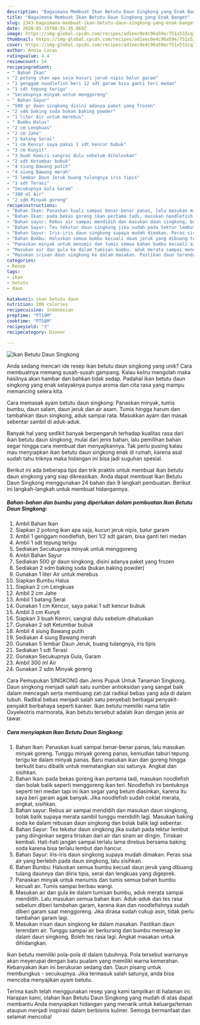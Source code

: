 ```yaml
---
description: "Bagaimana Membuat Ikan Betutu Daun Singkong yang Enak Banget"
title: "Bagaimana Membuat Ikan Betutu Daun Singkong yang Enak Banget"
slug: 1343-bagaimana-membuat-ikan-betutu-daun-singkong-yang-enak-banget
date: 2020-05-15T08:55:35.869Z
image: https://img-global.cpcdn.com/recipes/ad1eec0e4c96a59e/751x532cq70/ikan-betutu-daun-singkong-foto-resep-utama.jpg
thumbnail: https://img-global.cpcdn.com/recipes/ad1eec0e4c96a59e/751x532cq70/ikan-betutu-daun-singkong-foto-resep-utama.jpg
cover: https://img-global.cpcdn.com/recipes/ad1eec0e4c96a59e/751x532cq70/ikan-betutu-daun-singkong-foto-resep-utama.jpg
author: Annie Lucas
ratingvalue: 4.4
reviewcount: 14
recipeingredient:
- " Bahan Ikan"
- "2 potong ikan apa saja kucuri jeruk nipis balur garam"
- "1 genggam noodlefish beri 12 sdt garam bisa ganti teri medan"
- "1 sdt tepung terigu"
- "Secukupnya minyak untuk menggoreng"
- " Bahan Sayur"
- "500 gr daun singkong disini adanya paket yang frozen"
- "2 sdm baking soda bukan baking powder"
- "1 liter Air untuk merebus"
- " Bumbu Halus"
- "2 cm Lengkuas"
- "2 cm Jahe"
- "1 batang Serai"
- "1 cm Kencur saya pakai 1 sdt kencur bubuk"
- "3 cm Kunyit"
- "3 buah Kemiri sangrai dulu sebelum dihaluskan"
- "2 sdt Ketumbar bubuk"
- "4 siung Bawang putih"
- "4 siung Bawang merah"
- "5 lembar Daun Jeruk buang tulangnya iris tipis"
- "1 sdt Terasi"
- "Secukupnya Gula Garam"
- "300 ml Air"
- "2 sdm Minyak goreng"
recipeinstructions:
- "Bahan Ikan: Panaskan kuali sampai benar-benar panas, lalu masukan minyak goreng. Tunggu minyak goreng panas, kemudian taburi tepung terigu ke dalam minyak panas. Baru masukan ikan dan goreng hingga berkulit baru dibalik untuk mematangkan sisi satunya. Angkat dan sisihkan."
- "Bahan Ikan: pada bekas goreng ikan pertama tadi, masukan noodlefish dan bolak balik seperti menggoreng ikan teri. Noodlefish ini bentuknya seperti teri medan tapi ini ikan segar yang belum diasinkan, karena itu saya beri garam agak banyak. Jika noodlefish sudah coklat merata, angkat, sisihkan."
- "Bahan sayur: Rebus air sampai mendidih dan masukan daun singkong, bolak balik supaya merata sambil tunggu mendidih lagi. Masukan baking soda ke dalam rebusan daun singkong dan bolak balik lagi sebentar."
- "Bahan Sayur: Tes tekstur daun singkong jika sudah pada tektur lembut yang diinginkan segera tiriskan dari air dan siram air dingin. Tiriskan kembali. Hati-hati jangan sampai terlalu lama direbus bersama baking soda karena bisa terlalu lembut dan hancur."
- "Bahan Sayur: Iris-iris daun singkong supaya mudah dimakan. Peras sisa air yang berlebih pada daun singkong, lalu sisihkan."
- "Bahan Bumbu: Haluskan semua bumbu kecuali daun jeruk yang dibuang tulang daunnya dan diiris tipis, serai dan lengkuas yang digeprek."
- "Panaskan minyak untuk menumis dan tumis semua bahan bumbu kecuali air. Tumis sampai berbau wangi."
- "Masukan air dan gula ke dalam tumisan bumbu, aduk merata sampai mendidih. Lalu masukan semua bahan ikan. Aduk-aduk dan tes rasa sebelum diberi tambahan garam, karena ikan dan noodlefishnya sudah diberi garam saat menggoreng. Jika dirasa sudah cukup asin, tidak perlu tambahan garam lagi."
- "Masukan irisan daun singkong ke dalam masakan. Pastikan daun terendam air. Tunggu sampai air berkurang dan bumbu meresap ke dalam daun singkong. Boleh tes rasa lagi. Angkat masakan untuk dihidangkan."
categories:
- Resep
tags:
- ikan
- betutu
- daun

katakunci: ikan betutu daun 
nutrition: 209 calories
recipecuisine: Indonesian
preptime: "PT19M"
cooktime: "PT58M"
recipeyield: "3"
recipecategory: Dinner

---
```



![Ikan Betutu Daun Singkong](https://img-global.cpcdn.com/recipes/ad1eec0e4c96a59e/751x532cq70/ikan-betutu-daun-singkong-foto-resep-utama.jpg)

Anda sedang mencari ide resep ikan betutu daun singkong yang unik? Cara membuatnya memang susah-susah gampang. Kalau keliru mengolah maka hasilnya akan hambar dan bahkan tidak sedap. Padahal ikan betutu daun singkong yang enak selayaknya punya aroma dan cita rasa yang mampu memancing selera kita.

Cara memasak ayam betutu daun singkong: Panaskan minyak, tumis bumbu, daun salam, daun jeruk dan air asam. Tumis hingga harum dan tambahkan daun singkong, aduk sampai rata. Masukkan ayam dan masak sebentar sambil di aduk-aduk.

Banyak hal yang sedikit banyak berpengaruh terhadap kualitas rasa dari ikan betutu daun singkong, mulai dari jenis bahan, lalu pemilihan bahan segar hingga cara membuat dan menyajikannya. Tak perlu pusing kalau mau menyiapkan ikan betutu daun singkong enak di rumah, karena asal sudah tahu triknya maka hidangan ini bisa jadi suguhan spesial.


Berikut ini ada beberapa tips dan trik praktis untuk membuat ikan betutu daun singkong yang siap dikreasikan. Anda dapat membuat Ikan Betutu Daun Singkong menggunakan 24 bahan dan 9 langkah pembuatan. Berikut ini langkah-langkah untuk membuat hidangannya.

<!--inarticleads1-->

##### Bahan-bahan dan bumbu yang diperlukan dalam pembuatan Ikan Betutu Daun Singkong:

1. Ambil  Bahan Ikan
1. Siapkan 2 potong ikan apa saja, kucuri jeruk nipis, balur garam
1. Ambil 1 genggam noodlefish, beri 1/2 sdt garam, bisa ganti teri medan
1. Ambil 1 sdt tepung terigu
1. Sediakan Secukupnya minyak untuk menggoreng
1. Ambil  Bahan Sayur
1. Sediakan 500 gr daun singkong, disini adanya paket yang frozen
1. Sediakan 2 sdm baking soda (bukan baking powder)
1. Gunakan 1 liter Air untuk merebus
1. Siapkan  Bumbu Halus
1. Siapkan 2 cm Lengkuas
1. Ambil 2 cm Jahe
1. Ambil 1 batang Serai
1. Gunakan 1 cm Kencur, saya pakai 1 sdt kencur bubuk
1. Ambil 3 cm Kunyit
1. Siapkan 3 buah Kemiri, sangrai dulu sebelum dihaluskan
1. Gunakan 2 sdt Ketumbar bubuk
1. Ambil 4 siung Bawang putih
1. Sediakan 4 siung Bawang merah
1. Gunakan 5 lembar Daun Jeruk, buang tulangnya, iris tipis
1. Sediakan 1 sdt Terasi
1. Gunakan Secukupnya Gula, Garam
1. Ambil 300 ml Air
1. Gunakan 2 sdm Minyak goreng


Cara Pemupukan SINGKONG dan Jenis Pupuk Untuk Tanaman Singkong. Daun singkong menjadi salah satu sumber antioksidan yang sangat baik dalam mencegah serta membuang zat-zat radikal bebas yang ada di dalam tubuh. Radikal bebas menjadi salah satu penyebab berbagai penyakit-penyakit berbahaya seperti kanker. Ikan betutu memiliki nama latin Oxyeleotris marmorata, ikan betutu tersebut adalah ikan dengan jenis air tawar. 

<!--inarticleads2-->

##### Cara menyiapkan Ikan Betutu Daun Singkong:

1. Bahan Ikan: Panaskan kuali sampai benar-benar panas, lalu masukan minyak goreng. Tunggu minyak goreng panas, kemudian taburi tepung terigu ke dalam minyak panas. Baru masukan ikan dan goreng hingga berkulit baru dibalik untuk mematangkan sisi satunya. Angkat dan sisihkan.
1. Bahan Ikan: pada bekas goreng ikan pertama tadi, masukan noodlefish dan bolak balik seperti menggoreng ikan teri. Noodlefish ini bentuknya seperti teri medan tapi ini ikan segar yang belum diasinkan, karena itu saya beri garam agak banyak. Jika noodlefish sudah coklat merata, angkat, sisihkan.
1. Bahan sayur: Rebus air sampai mendidih dan masukan daun singkong, bolak balik supaya merata sambil tunggu mendidih lagi. Masukan baking soda ke dalam rebusan daun singkong dan bolak balik lagi sebentar.
1. Bahan Sayur: Tes tekstur daun singkong jika sudah pada tektur lembut yang diinginkan segera tiriskan dari air dan siram air dingin. Tiriskan kembali. Hati-hati jangan sampai terlalu lama direbus bersama baking soda karena bisa terlalu lembut dan hancur.
1. Bahan Sayur: Iris-iris daun singkong supaya mudah dimakan. Peras sisa air yang berlebih pada daun singkong, lalu sisihkan.
1. Bahan Bumbu: Haluskan semua bumbu kecuali daun jeruk yang dibuang tulang daunnya dan diiris tipis, serai dan lengkuas yang digeprek.
1. Panaskan minyak untuk menumis dan tumis semua bahan bumbu kecuali air. Tumis sampai berbau wangi.
1. Masukan air dan gula ke dalam tumisan bumbu, aduk merata sampai mendidih. Lalu masukan semua bahan ikan. Aduk-aduk dan tes rasa sebelum diberi tambahan garam, karena ikan dan noodlefishnya sudah diberi garam saat menggoreng. Jika dirasa sudah cukup asin, tidak perlu tambahan garam lagi.
1. Masukan irisan daun singkong ke dalam masakan. Pastikan daun terendam air. Tunggu sampai air berkurang dan bumbu meresap ke dalam daun singkong. Boleh tes rasa lagi. Angkat masakan untuk dihidangkan.


Ikan betutu memiliki pola-pola di dalam tubuhnya. Pola tersebut warnanya akan meyerupai dengan batu pualam yang memiliki warna kemerahan. Kebanyakan ikan ini berukuran sedang dan. Daun pisang untuk membungkus - secukupnya. Jika termasuk salah satunya, anda bisa mencoba menyajikan ayam betutu. 

Terima kasih telah menggunakan resep yang kami tampilkan di halaman ini. Harapan kami, olahan Ikan Betutu Daun Singkong yang mudah di atas dapat membantu Anda menyiapkan hidangan yang menarik untuk keluarga/teman ataupun menjadi inspirasi dalam berbisnis kuliner. Semoga bermanfaat dan selamat mencoba!
